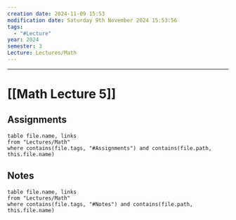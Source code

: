 ```yaml
---
creation date: 2024-11-09 15:53
modification date: Saturday 9th November 2024 15:53:56
tags:
  - "#Lecture"
year: 2024
semester: 3
Lecture: Lectures/Math
---
```

---
# [[Math Lecture 5]]


## Assignments

 ```dataview
table file.name, links
from "Lectures/Math"
where contains(file.tags, "#Assignments") and contains(file.path, this.file.name)
```



## Notes


 ```dataview
table file.name, links
from "Lectures/Math"
where contains(file.tags, "#Notes") and contains(file.path, this.file.name)
```


